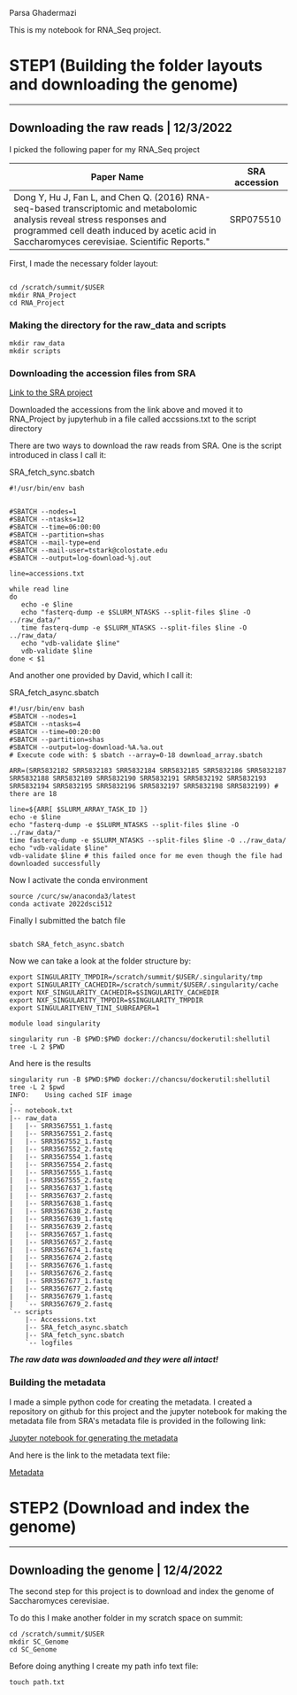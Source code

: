 Parsa Ghadermazi

This is my notebook for RNA_Seq project.


# STEP1 (Building the folder layouts and downloading the genome)
------------------------------------------
## Downloading the raw reads |  12/3/2022

I picked the following paper for my RNA_Seq project

|Paper Name|SRA accession|
|-----|-------------|
|Dong Y, Hu J, Fan L, and Chen Q. (2016) RNA-seq-based transcriptomic and metabolomic analysis reveal stress responses and programmed cell death induced by acetic acid in Saccharomyces cerevisiae. Scientific Reports."|SRP075510|

First, I made the necessary folder layout:

```

cd /scratch/summit/$USER
mkdir RNA_Project
cd RNA_Project 

```
### Making the directory for the raw_data and scripts

```
mkdir raw_data
mkdir scripts

```

### Downloading the accession files from SRA

[Link to the SRA project](https://trace.ncbi.nlm.nih.gov/Traces/study/?acc=SRP075510&o=acc_s%3Aa)

Downloaded the accessions from the link above and moved it to RNA_Project by jupyterhub in a file called accssions.txt to the script directory

There are two ways to download the raw reads from SRA. One is the script introduced in class I call it:

SRA_fetch_sync.sbatch

```
#!/usr/bin/env bash
 
 
#SBATCH --nodes=1
#SBATCH --ntasks=12
#SBATCH --time=06:00:00
#SBATCH --partition=shas
#SBATCH --mail-type=end
#SBATCH --mail-user=tstark@colostate.edu
#SBATCH --output=log-download-%j.out
 
line=accessions.txt
 
while read line
do
   echo -e $line
   echo "fasterq-dump -e $SLURM_NTASKS --split-files $line -O ../raw_data/"
   time fasterq-dump -e $SLURM_NTASKS --split-files $line -O ../raw_data/
   echo "vdb-validate $line"
   vdb-validate $line
done < $1

```

And another one provided by David, which I call it:

SRA_fetch_async.sbatch

```
#!/usr/bin/env bash
#SBATCH --nodes=1
#SBATCH --ntasks=4
#SBATCH --time=00:20:00
#SBATCH --partition=shas
#SBATCH --output=log-download-%A.%a.out
# Execute code with: $ sbatch --array=0-18 download_array.sbatch
 
ARR=(SRR5832182 SRR5832183 SRR5832184 SRR5832185 SRR5832186 SRR5832187 SRR5832188 SRR5832189 SRR5832190 SRR5832191 SRR5832192 SRR5832193 SRR5832194 SRR5832195 SRR5832196 SRR5832197 SRR5832198 SRR5832199) # there are 18

line=${ARR[ $SLURM_ARRAY_TASK_ID ]}
echo -e $line
echo "fasterq-dump -e $SLURM_NTASKS --split-files $line -O ../raw_data/"
time fasterq-dump -e $SLURM_NTASKS --split-files $line -O ../raw_data/
echo "vdb-validate $line"
vdb-validate $line # this failed once for me even though the file had downloaded successfully

```

Now I activate the conda environment


```
source /curc/sw/anaconda3/latest
conda activate 2022dsci512
```

Finally I submitted the batch file 

```

sbatch SRA_fetch_async.sbatch

```

Now we can take a look at the folder structure by: 

```
export SINGULARITY_TMPDIR=/scratch/summit/$USER/.singularity/tmp
export SINGULARITY_CACHEDIR=/scratch/summit/$USER/.singularity/cache
export NXF_SINGULARITY_CACHEDIR=$SINGULARITY_CACHEDIR
export NXF_SINGULARITY_TMPDIR=$SINGULARITY_TMPDIR
export SINGULARITYENV_TINI_SUBREAPER=1

module load singularity

singularity run -B $PWD:$PWD docker://chancsu/dockerutil:shellutil tree -L 2 $PWD

```

And here is the results 

```
singularity run -B $PWD:$PWD docker://chancsu/dockerutil:shellutil tree -L 2 $pwd
INFO:    Using cached SIF image
.
|-- notebook.txt
|-- raw_data
|   |-- SRR3567551_1.fastq
|   |-- SRR3567551_2.fastq
|   |-- SRR3567552_1.fastq
|   |-- SRR3567552_2.fastq
|   |-- SRR3567554_1.fastq
|   |-- SRR3567554_2.fastq
|   |-- SRR3567555_1.fastq
|   |-- SRR3567555_2.fastq
|   |-- SRR3567637_1.fastq
|   |-- SRR3567637_2.fastq
|   |-- SRR3567638_1.fastq
|   |-- SRR3567638_2.fastq
|   |-- SRR3567639_1.fastq
|   |-- SRR3567639_2.fastq
|   |-- SRR3567657_1.fastq
|   |-- SRR3567657_2.fastq
|   |-- SRR3567674_1.fastq
|   |-- SRR3567674_2.fastq
|   |-- SRR3567676_1.fastq
|   |-- SRR3567676_2.fastq
|   |-- SRR3567677_1.fastq
|   |-- SRR3567677_2.fastq
|   |-- SRR3567679_1.fastq
|   `-- SRR3567679_2.fastq
`-- scripts
    |-- Accessions.txt
    |-- SRA_fetch_async.sbatch
    |-- SRA_fetch_sync.sbatch
    `-- logfiles

```

***The raw data was downloaded and they were all intact!***


### Building the metadata 

I made a simple python code for creating the metadata. I created a repository on github for this project 
and the jupyter notebook for making the metadata file from SRA's metadata file is provided in the following link:

[Jupyter notebook for generating the metadata](https://github.com/ParsaGhadermazi/RNA_Seq/blob/main/Metadata.ipynb)

And here is the link to the metadata text file:

[Metadata](https://raw.githubusercontent.com/ParsaGhadermazi/RNA_Seq/main/metadata.txt)

# STEP2 (Download and index the genome)
------------------------------------------
## Downloading the genome | 12/4/2022

The second step for this project is to download and index the genome of Saccharomyces cerevisiae.

To do this I make another folder in my scratch space on summit:

```
cd /scratch/summit/$USER
mkdir SC_Genome
cd SC_Genome 

```

Before doing anything I create my path info text file:

```
touch path.txt

```
